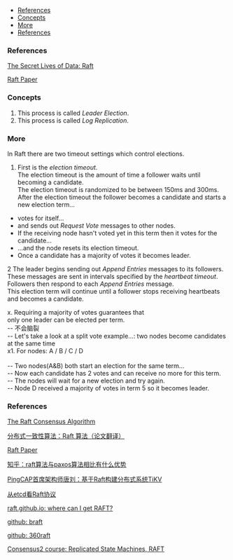 <!-- MarkdownTOC -->

- [References](#references)
- [Concepts](#concepts)
- [More](#more)
- [References](#references-1)

<!-- /MarkdownTOC -->
### References
[The Secret Lives of Data: Raft](http://thesecretlivesofdata.com/raft/)<br/>

[Raft Paper](https://raft.github.io/raft.pdf)<br/>

### Concepts
1. This process is called *Leader Election*.
2. This process is called *Log Replication*.

### More
In Raft there are two timeout settings which control elections.
1. First is the *election timeout*.<br/>
The election timeout is the amount of time a follower waits until becoming a candidate. <br/>
The election timeout is randomized to be between 150ms and 300ms. <br/>
After the election timeout the follower becomes a candidate and starts a new election term...<br/>
* votes for itself...
* and sends out *Request Vote* messages to other nodes.
* If the receiving node hasn't voted yet in this term then it votes for the candidate...
* ...and the node resets its election timeout.
* Once a candidate has a majority of votes it becomes leader.

2 The leader begins sending out *Append Entries* messages to its followers.
<br/>
These messages are sent in intervals specified by the *heartbeat timeout*.<br/>
Followers then respond to each *Append Entries* message.<br/>
This election term will continue until a follower stops receiving heartbeats and becomes a candidate.<br/>

x. Requiring a majority of votes guarantees that <br/>
only one leader can be elected per term.<br/>
-- 不会脑裂<br/>
-- Let's take a look at a split vote example...: two nodes become candidates at the same time<br/>
x1. For nodes: A / B / C / D<br/>
<br/>-- Two nodes(A&B) both start an election for the same term...
<br/>-- Now each candidate has 2 votes and can receive no more for this term.
<br/>-- The nodes will wait for a new election and try again.
<br/>-- Node D received a majority of votes in term 5 so it becomes leader.
<br/>

### References
[The Raft Consensus Algorithm](https://raft.github.io)<br/>

[分布式一致性算法：Raft 算法（论文翻译）](http://www.cnblogs.com/linbingdong/p/6442673.html)<br/>

[Raft Paper](https://raft.github.io/raft.pdf)<br/>

[知乎：raft算法与paxos算法相比有什么优势](https://www.zhihu.com/question/36648084)<br/>

[PingCAP首席架构师唐刘：基于Raft构建分布式系统TiKV](http://www.sohu.com/a/114408897_465979)<br/>

[从etcd看Raft协议](http://qa.blog.163.com/blog/static/19014700220153155498735)<br/>

[raft.github.io: where can I get RAFT?](https://raft.github.io/)<br/>


[github: braft](https://github.com/brpc/braft)<br/>

[github: 360raft](https://github.com/Qihoo360/floyd)<br/>

[Consensus2 course: Replicated State Machines, RAFT](https://www.cs.princeton.edu/courses/archive/fall16/cos418/docs/L8-consensus-2.pdf)<br/>

[]()<br/>

[]()<br/>
